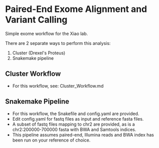 # Paired-End Exome Alignment and Variant Calling
Simple exome workflow for the Xiao lab.

There are 2 separate ways to perform this analysis:
1. Cluster (Drexel's Proteus)
2. Snakemake pipeline

## Cluster Workflow
* For this workflow, see: Cluster_Workflow.md

## Snakemake Pipeline
* For this workflow, the Snakefile and config.yaml are provided.
* Edit config.yaml for fastq files as input and reference fasta files.
* A subset of fastq files mapping to chr2 are provided, as is a chr2:200000-700000 fasta with BWA and Samtools indices.
* This pipeline assumes paired-end, Illumina reads and BWA index has been run on your reference of choice.
